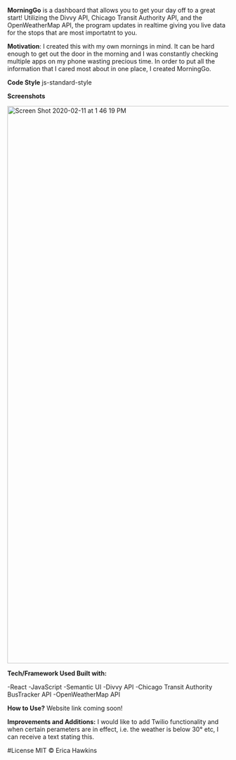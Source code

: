 **MorningGo** is a dashboard that allows you to get your day off to a great start! Utilizing the Divvy API, Chicago Transit Authority API, and the OpenWeatherMap API, the program updates in realtime giving you live data for the stops that are most importatnt to you. 

**Motivation**: I created this with my own mornings in mind. It can be hard enough to get out the door in the morning and I was constantly checking multiple apps on my phone wasting precious time. In order to put all the information that I cared most about in one place, I created MorningGo.

**Code Style** js-standard-style

**Screenshots** 

<img width="1265" alt="Screen Shot 2020-02-11 at 1 46 19 PM" src="https://user-images.githubusercontent.com/46728814/74277231-c5024d80-4cdc-11ea-9d1f-995ebf823d79.png">

**Tech/Framework Used Built with:**

-React
-JavaScript 
-Semantic UI 
-Divvy API 
-Chicago Transit Authority BusTracker API 
-OpenWeatherMap API 

**How to Use?** 
Website link coming soon! 

**Improvements and Additions:** I would like to add Twilio functionality and when certain perameters are in effect, i.e. the weather is below 30° etc, I can receive a text stating this. 

#License MIT © Erica Hawkins


